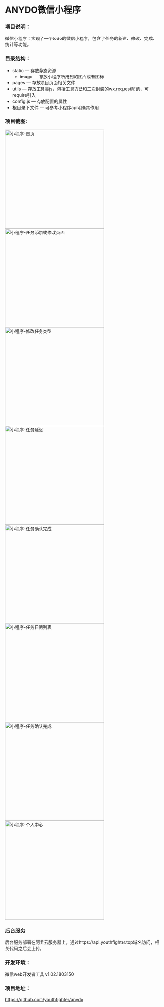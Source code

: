 # ANYDO微信小程序
### 项目说明：
微信小程序：实现了一个todo的微信小程序，包含了任务的新建、修改、完成、统计等功能。

### 目录结构：
- static — 存放静态资源
	- image — 存放小程序所用到的图片或者图标
- pages — 存放项目页面相关文件
- utils — 存放工具类js，包括工具方法和二次封装的wx.request防范，可require引入
- config.js — 存放配置的属性
- 根目录下文件 — 可参考小程序api明确其作用


### 项目截图:

<img src="https://raw.githubusercontent.com/youthfighter/markdowm-images/master/anydo/index.jpg" width="320px" style="display:inline;" title="小程序-首页">
    
<img src="https://raw.githubusercontent.com/youthfighter/markdowm-images/master/anydo/edit.jpg" width="320px" style="display:inline;" title="小程序-任务添加或修改页面">

<img src="https://raw.githubusercontent.com/youthfighter/markdowm-images/master/anydo/type.jpg" width="320px" style="display:inline;" title="小程序-修改任务类型">
    
<img src="https://raw.githubusercontent.com/youthfighter/markdowm-images/master/anydo/delay.jpg" width="320px" style="display:inline;" title="小程序-任务延迟">

<img src="https://raw.githubusercontent.com/youthfighter/markdowm-images/master/anydo/confirm2.jpg" width="320px" style="display:inline;" title="小程序-任务确认完成">
    
<img src="https://raw.githubusercontent.com/youthfighter/markdowm-images/master/anydo/dateTypeList.jpg" width="320px" style="display:inline;" title="小程序-任务日期列表">

<img src="https://raw.githubusercontent.com/youthfighter/markdowm-images/master/anydo/confirm.jpg" width="320px" style="display:inline;" title="小程序-任务确认完成">
    
<img src="https://raw.githubusercontent.com/youthfighter/markdowm-images/master/anydo/center.jpg" width="320px" style="display:inline;" title="小程序-个人中心">


### 后台服务
后台服务部署在阿里云服务器上，通过https://api.youthfighter.top域名访问，相关代码之后会上传。

### 开发环境：
微信web开发者工具 v1.02.1803150

### 项目地址：
https://github.com/youthfighter/anydo
